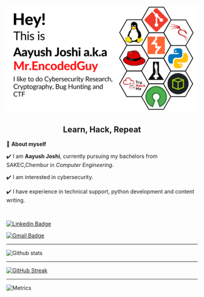 <!-- README FILE CODE -->
![Header](GitHub.png)

<h2 align=center>Learn, Hack, Repeat</h2>


<!--ABOUT ME CODE-->
🌱 **About myself**<br>

✔️ I am **Aayush Joshi**, currently pursuing my bachelors from SAKEC,Chembur in *Computer Engineering*. <br>

✔️ I am interested in cybersecurity. <br>

✔️ I have experience in technical support, python development and content writing.<br>

<br>

<!-- SOCAIL MEDIA HANDLES -->
[![Linkedin Badge](https://img.shields.io/badge/-AayushJoshi-blue?style=flat-square&logo=Linkedin&logoColor=white&link=https://www.linkedin.com/in/aayushjoshi/)](https://www.linkedin.com/in/aayushjoshi/)

[![Gmail Badge](https://img.shields.io/badge/-aayushj8355@gmail.com-c14438?style=flat-square&logo=Gmail&logoColor=white&link=mailto:aayushj8355@gmail.com)](mailto:aayushj8355@gmail.com)

---

<!-- GITHUB STATISTICS -->
 ![Github stats](https://github-readme-stats.vercel.app/api?username=Aayushjoshi28)  
 
 
 <hr>
 
<!--  CONTRIBUTION AND STREAK BLOCK -->
 [![GitHub Streak](https://github-readme-streak-stats.herokuapp.com/?user=Aayushjoshi28&currStreakNum=2FD3EB&fire=pink&sideLabels=F00&theme=nightowl)](https://git.io/streak-stats)       
        
---
  </code>
</p>


<!-- ![My github stats](https://github-readme-stats.vercel.app/api?username=Aayushjoshi28&show_icons=true&title_color=fff&icon_color=79ff97&text_color=9f9f9f&bg_color=151515&count_private=true&width=40%&align=left) 
<center><img src="https://logimp.files.wordpress.com/2019/01/viral-p-1.gif?w=736&zoom=2" align="right" width="30%"></center>
 -->


![Metrics](https://metrics.lecoq.io/Aayushjoshi28?template=classic&base.activity=0&base.community=0&base.repositories=0&languages=1&stars=1&activity=1&achievements=1&languages.ignored=html&languages.limit=8&languages.sections=most-used&languages.colors=github&languages.threshold=0%25&languages.indepth=false&languages.analysis.timeout=15&languages.categories=markup%2C%20programming&languages.recent.categories=markup%2C%20programming&languages.recent.load=300&languages.recent.days=14&stars.limit=4&activity.limit=7&activity.load=300&activity.days=14&activity.filter=all&activity.visibility=all&activity.timestamps=false&achievements.threshold=C&achievements.secrets=true&achievements.display=detailed&achievements.limit=8&config.timezone=Asia%2FCalcutta)
